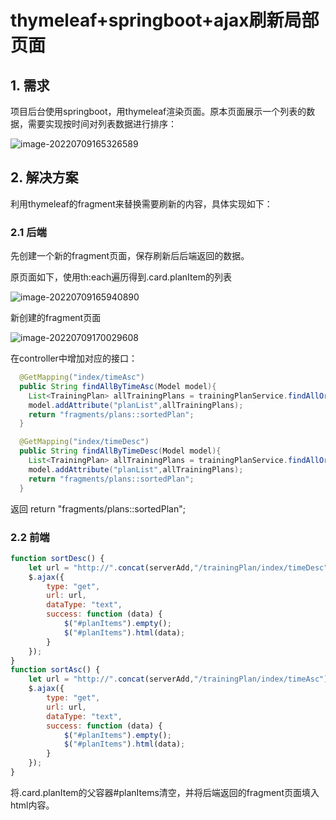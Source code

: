 # thymeleaf+springboot+ajax刷新局部页面

## 1. 需求

项目后台使用springboot，用thymeleaf渲染页面。原本页面展示一个列表的数据，需要实现按时间对列表数据进行排序：

![image-20220709165326589](https://cdn.jsdelivr.net/gh/Brandoooon/myBlog/docs/front/img/image-20220709165326589.png)

## 2. 解决方案

利用thymeleaf的fragment来替换需要刷新的内容，具体实现如下：

### 2.1 后端

先创建一个新的fragment页面，保存刷新后后端返回的数据。

原页面如下，使用th:each遍历得到.card.planItem的列表

![image-20220709165940890](D:\ResilioSync\myBlog\docs\front\img\image-20220709165940890.png)

新创建的fragment页面

![image-20220709170029608](https://cdn.jsdelivr.net/gh/Brandoooon/myBlog/docs/front/img/image-20220709170029608.png)

在controller中增加对应的接口：

````java
  @GetMapping("index/timeAsc")
  public String findAllByTimeAsc(Model model){
    List<TrainingPlan> allTrainingPlans = trainingPlanService.findAllOrderByCreatedTimeAsc();
    model.addAttribute("planList",allTrainingPlans);
    return "fragments/plans::sortedPlan";
  }

  @GetMapping("index/timeDesc")
  public String findAllByTimeDesc(Model model){
    List<TrainingPlan> allTrainingPlans = trainingPlanService.findAllOrderByCreatedTimeDesc();
    model.addAttribute("planList",allTrainingPlans);
    return "fragments/plans::sortedPlan";
  }
````

返回 return "fragments/plans::sortedPlan";

### 2.2 前端

````javascript
function sortDesc() {
    let url = "http://".concat(serverAdd,"/trainingPlan/index/timeDesc")
    $.ajax({
        type: "get",
        url: url,
        dataType: "text",
        success: function (data) {
            $("#planItems").empty();
            $("#planItems").html(data);
        }
    });
}
function sortAsc() {
    let url = "http://".concat(serverAdd,"/trainingPlan/index/timeAsc")
    $.ajax({
        type: "get",
        url: url,
        dataType: "text",
        success: function (data) {
            $("#planItems").empty();
            $("#planItems").html(data);
        }
    });
}
````

将.card.planItem的父容器#planItems清空，并将后端返回的fragment页面填入html内容。

